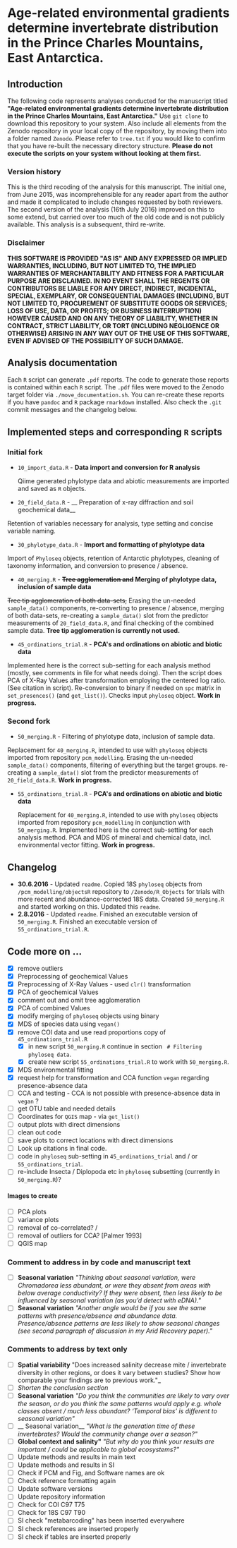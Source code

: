 # Age-related environmental gradients determine invertebrate distribution in the Prince Charles Mountains, East Antarctica.

## Introduction

The following code represents analyses conducted for the manuscript titled **"Age-related environmental gradients determine invertebrate distribution in the Prince Charles Mountains, East Antarctica."**  Use `git clone`  to download this repository to your system. Also include all elements from the Zenodo repository in your local copy of the repository, by moving them into a folder named `Zenodo`.  Please refer to `tree.txt` if you would like to confirm that you have re-built the necessary directory structure. **Please do not execute the scripts on your system without looking at them first.**

### Version history

This is the third recoding of the analysis for this manuscript. The initial one, from June 2015, was incomprehensible for any reader apart from the author and made it complicated to include changes requested by both reviewers. The second version of the analysis  (16th July 2016) improved on this to some extend, but carried over too much of the old code and is not publicly available. This analysis is a subsequent, third re-write.

### Disclaimer
**THIS SOFTWARE IS PROVIDED "AS IS" AND ANY EXPRESSED OR IMPLIED WARRANTIES, INCLUDING, BUT NOT LIMITED TO, THE IMPLIED WARRANTIES OF MERCHANTABILITY AND FITNESS FOR A PARTICULAR PURPOSE ARE DISCLAIMED. IN NO EVENT SHALL THE REGENTS OR CONTRIBUTORS BE LIABLE FOR ANY DIRECT, INDIRECT, INCIDENTAL, SPECIAL, EXEMPLARY, OR CONSEQUENTIAL DAMAGES (INCLUDING, BUT NOT LIMITED TO, PROCUREMENT OF SUBSTITUTE GOODS OR SERVICES; LOSS OF USE, DATA, OR PROFITS; OR BUSINESS INTERRUPTION) HOWEVER CAUSED AND ON ANY THEORY OF LIABILITY, WHETHER IN CONTRACT, STRICT LIABILITY, OR TORT (INCLUDING NEGLIGENCE OR OTHERWISE) ARISING IN ANY WAY OUT OF THE USE OF THIS SOFTWARE, EVEN IF ADVISED OF THE POSSIBILITY
OF SUCH DAMAGE.**

## Analysis documentation
Each `R` script can generate `.pdf` reports. The code to generate those reports is contained within each `R` script. The `.pdf` files were moved to the Zenodo target folder via `./move_documentation.sh`. You can re-create these reports if you have `pandoc` and `R` package `rmarkdown` installed. Also check the `.git` commit messages and the changelog below.

## Implemented steps and corresponding `R` scripts

### Initial fork

* `10_import_data.R` - __Data import and conversion for R analysis__  

  Qiime generated phylotype data and abiotic measurements are imported and saved as `R` objects.

* `20_field_data.R` - __ Preparation of x-ray diffraction and soil geochemical data__

 Retention of variables necessary for analysis, type setting and concise variable naming.

* `30_phylotype_data.R` - __Import and formatting of phylotype data__

 Import of `Phyloseq` objects, retention of Antarctic phylotypes, cleaning of taxonomy information, and conversion to presence / absence.

* `40_merging.R` - __~~Tree agglomeration and~~ Merging of phylotype data, inclusion of sample data__

 ~~Tree tip agglomeration of both data-sets,~~ Erasing the un-needed `sample_data()` components, re-converting to presence / absence, merging of both data-sets, re-creating a `sample_data()` slot from the predictor measurements of `20_field_data.R`, and final checking of the combined sample data. **Tree tip agglomeration is currently not used.**

* `45_ordinations_trial.R` - __PCA's and ordinations on abiotic and biotic data__  

 Implemented here is the correct sub-setting for each analysis method (mostly, see comments in file for what needs doing). Then the script does PCA of X-Ray Values after transformation employing the centered log ratio. (See citation in script). Re-conversion to binary if needed on `spc` matrix in `set_presences()` (and `get_list()`). Checks input `phyloseq` object. **Work in progress.**

### Second fork

 * `50_merging.R` - Filtering of phylotype data, inclusion of sample data.

  Replacement for `40_merging.R`, intended to use with `phyloseq` objects imported from repository  `pcm_modelling`. Erasing the un-needed `sample_data()` components, filtering of everything but the target groups.
  re-creating a `sample_data()` slot from the predictor measurements of `20_field_data.R`. **Work in progress.**

* `55_ordinations_trial.R` - __PCA's and ordinations on abiotic and biotic data__  

   Replacement for `40_merging.R`, intended to use with `phyloseq` objects imported from repository  `pcm_modelling` in conjunction with `50_merging.R`. Implemented here is the correct sub-setting for each analysis method. PCA and MDS of mineral and chemical data,  incl. environmental vector fitting. **Work in progress.**

## Changelog

* __30.6.2016__ - Updated `readme`. Copied 18S `phyloseq` objects from `/pcm_modelling/objectsR` repository to `/Zenodo/R_Objects` for trials with more recent and abundance-corrected 18S data. Created `50_merging.R` and started working on this. Updated this `readme`.
* __2.8.2016__ - Updated `readme`. Finished an executable version of  `50_merging.R`. Finished an executable version of `55_ordinations_trial.R`.

## Code more on ...
* [x] remove outliers
* [x] Preprocessing of geochemical Values
* [x] Preprocessing of X-Ray Values - used `clr()` transformation
* [x] PCA of geochemical Values
* [x] comment out and omit tree agglomeration
* [x] PCA of combined Values
* [x] modify merging of `phyloseq` objects using binary
* [x] MDS of species data using `vegan()`
* [x] remove COI data and use read proportions copy of `45_ordinations_trial.R`
    * [x] in new script `50_merging.R` continue in section ` # Filtering phyloseq data`.   
    * [x] create new script `55_ordinations_trial.R` to work with `50_merging.R`.
* [x] MDS environmental fitting
* [x] request help for transformation and CCA function `vegan` regarding presence-absence data
* [ ] CCA and testing - CCA is not possible with presence-absence data in `vegan` ?
* [ ] get OTU table and needed details
* [ ] Coordinates for `QGIS` map - via `get_list()`
* [ ] output plots with direct dimensions
* [ ] clean out code
* [ ] save plots to correct locations with direct dimensions
* [ ] Look up citations in final code.
* [ ] code in `phyloseq` sub-setting in `45_ordinations_trial` and / or `55_ordinations_trial`.
* [ ] re-include Insecta / Diplopoda etc in `phyloseq` subsetting (currently in `50_merging.R`)?

#### Images to create
* [ ] PCA plots
* [ ] variance plots
* [ ] removal of co-correlated? /
* [ ] removal of outliers for CCA? [Palmer 1993]
* [ ] QGIS map

### Comment to address in by code and manuscript text
* [ ]  __Seasonal variation__ _"Thinking about seasonal variation, were Chromadorea less abundant, or were they absent from areas with below average conductivity? If they were absent, then less likely to be influenced by seasonal variation (as you’d detect with eDNA)."_
* [ ] __Seasonal variation__ _"Another angle would be if you see the same patterns with presence/absence and abundance data. Presence/absence patterns are less likely to show seasonal changes (see second paragraph of discussion in my Arid Recovery paper)."_

### Comments to address by text only
* [ ] __Spatial variability__ "Does increased salinity decrease mite / invertebrate diversity in other regions, or does it vary between studies? Show how comparable your findings are to previous work."_
* [ ] _Shorten the conclusion section_
* [ ] __Seasonal variation__ _"Do you think the communities are likely to vary over the season, or do you think the same patterns would apply e.g. whole classes absent / much less abundant? ‘Temporal bias’ is different to seasonal variation"_
* [ ] __ Seasonal variation__ _"What is the generation time of these invertebrates? Would the community change over a season?"_
* [ ] __Global context and salinity"__ _"But why do you think your results are important / could be applicable to global ecosystems?"_
* [ ] Update methods and results in main text
* [ ] Update methods and results in SI
* [ ] Check if PCM and Fig, and Software names are ok
* [ ] Check reference formatting again
* [ ] Update software versions
* [ ] Update repository information
* [ ] Check for COI C97 T75
* [ ] Check for 18S C97 T90
* [ ] SI check "metabarcoding" has been inserted everywhere
* [ ] SI check references are inserted properly
* [ ] SI check if tables are inserted properly
